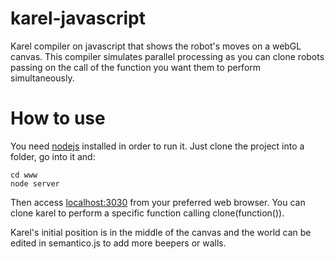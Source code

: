 # karel-javascript
Karel compiler on javascript that shows the robot's moves on a webGL canvas. This compiler simulates parallel processing as you can clone robots passing on the call of the function you want them to perform simultaneously.


# How to use
You need [nodejs](https://nodejs.org/en/) installed in order to run it.
Just clone the project into a folder, go into it and:

```
cd www
node server
```

Then access [localhost:3030](http://localhost:3030) from your preferred web browser.
You can clone karel to perform a specific function calling clone(function()).

Karel's initial position is in the middle of the canvas and the world can be edited in semantico.js to add more beepers or walls.
